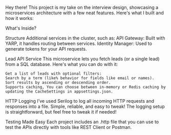 Hey there! This project is my take on the interview design, showcasing a microservices architecture with a few neat features. Here's what I built and how it works:

What's Inside?

Structure
Additional services in the cluster, such as:
    API Gateway: Built with YARP, it handles routing between services.
    Identity Manager: Used to generate tokens for your API requests.
    
Lead API Service
This microservice lets you fetch leads (or a single lead) from a SQL database. Here's what you can do with it:

    Get a list of leads with optional filters:
    Search by a term (like% behavior for fields like email or names).
    Sort results by ascending or descending order.
    Supports caching, You can choose between in-memory or Redis caching by updating the CacheSettings in appsettings.json.

HTTP Logging
I’ve used Serilog to log all incoming HTTP requests and responses into a file. Simple, reliable, and easy to tweak!
The logging setup is straightforward, but feel free to tweak it if needed!

Testing Made Easy
Each project includes an .http file that you can use to test the APIs directly with tools like REST Client or Postman.
